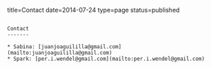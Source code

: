 title=Contact
date=2014-07-24
type=page
status=published
~~~~~~

Contact
-------

* Sabina: [juanjoaguililla@gmail.com](mailto:juanjoaguililla@gmail.com)
* Spark: [per.i.wendel@gmail.com](mailto:per.i.wendel@gmail.com)

